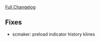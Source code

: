 [Full Changelog](https://github.com/OvictorVieira/promeheux.api/compare/v1.48.3...main)

## Fixes

- scmaker: preload indicator history klines
